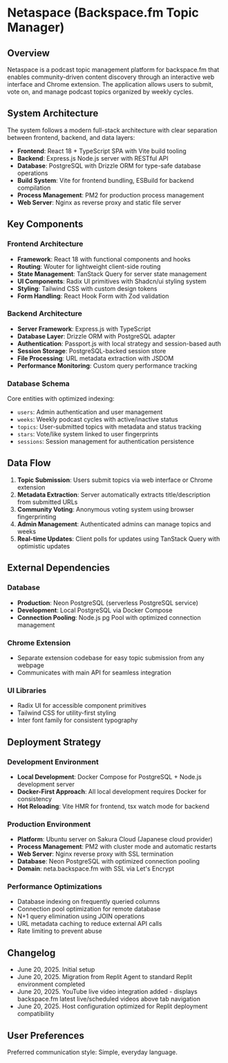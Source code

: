 # Netaspace (Backspace.fm Topic Manager)

## Overview

Netaspace is a podcast topic management platform for backspace.fm that enables community-driven content discovery through an interactive web interface and Chrome extension. The application allows users to submit, vote on, and manage podcast topics organized by weekly cycles.

## System Architecture

The system follows a modern full-stack architecture with clear separation between frontend, backend, and data layers:

- **Frontend**: React 18 + TypeScript SPA with Vite build tooling
- **Backend**: Express.js Node.js server with RESTful API
- **Database**: PostgreSQL with Drizzle ORM for type-safe database operations
- **Build System**: Vite for frontend bundling, ESBuild for backend compilation
- **Process Management**: PM2 for production process management
- **Web Server**: Nginx as reverse proxy and static file server

## Key Components

### Frontend Architecture
- **Framework**: React 18 with functional components and hooks
- **Routing**: Wouter for lightweight client-side routing
- **State Management**: TanStack Query for server state management
- **UI Components**: Radix UI primitives with Shadcn/ui styling system
- **Styling**: Tailwind CSS with custom design tokens
- **Form Handling**: React Hook Form with Zod validation

### Backend Architecture
- **Server Framework**: Express.js with TypeScript
- **Database Layer**: Drizzle ORM with PostgreSQL adapter
- **Authentication**: Passport.js with local strategy and session-based auth
- **Session Storage**: PostgreSQL-backed session store
- **File Processing**: URL metadata extraction with JSDOM
- **Performance Monitoring**: Custom query performance tracking

### Database Schema
Core entities with optimized indexing:
- `users`: Admin authentication and user management
- `weeks`: Weekly podcast cycles with active/inactive status
- `topics`: User-submitted topics with metadata and status tracking
- `stars`: Vote/like system linked to user fingerprints
- `sessions`: Session management for authentication persistence

## Data Flow

1. **Topic Submission**: Users submit topics via web interface or Chrome extension
2. **Metadata Extraction**: Server automatically extracts title/description from submitted URLs
3. **Community Voting**: Anonymous voting system using browser fingerprinting
4. **Admin Management**: Authenticated admins can manage topics and weeks
5. **Real-time Updates**: Client polls for updates using TanStack Query with optimistic updates

## External Dependencies

### Database
- **Production**: Neon PostgreSQL (serverless PostgreSQL service)
- **Development**: Local PostgreSQL via Docker Compose
- **Connection Pooling**: Node.js pg Pool with optimized connection management

### Chrome Extension
- Separate extension codebase for easy topic submission from any webpage
- Communicates with main API for seamless integration

### UI Libraries
- Radix UI for accessible component primitives
- Tailwind CSS for utility-first styling
- Inter font family for consistent typography

## Deployment Strategy

### Development Environment
- **Local Development**: Docker Compose for PostgreSQL + Node.js development server
- **Docker-First Approach**: All local development requires Docker for consistency
- **Hot Reloading**: Vite HMR for frontend, tsx watch mode for backend

### Production Environment
- **Platform**: Ubuntu server on Sakura Cloud (Japanese cloud provider)
- **Process Management**: PM2 with cluster mode and automatic restarts
- **Web Server**: Nginx reverse proxy with SSL termination
- **Database**: Neon PostgreSQL with optimized connection pooling
- **Domain**: neta.backspace.fm with SSL via Let's Encrypt

### Performance Optimizations
- Database indexing on frequently queried columns
- Connection pool optimization for remote database
- N+1 query elimination using JOIN operations
- URL metadata caching to reduce external API calls
- Rate limiting to prevent abuse

## Changelog

- June 20, 2025. Initial setup
- June 20, 2025. Migration from Replit Agent to standard Replit environment completed
- June 20, 2025. YouTube live video integration added - displays backspace.fm latest live/scheduled videos above tab navigation
- June 20, 2025. Host configuration optimized for Replit deployment compatibility

## User Preferences

Preferred communication style: Simple, everyday language.